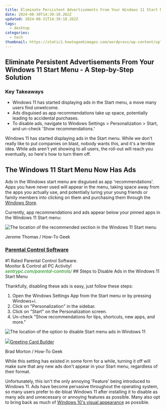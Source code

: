 ```yaml
---
title: Eliminate Persistent Advertisements From Your Windows 11 Start Menu - A Step-by-Step Solution
date: 2024-08-30T14:39:18.262Z
updated: 2024-08-31T14:39:18.262Z
tags:
  - desktop
categories:
  - tech
thumbnail: https://static1.howtogeekimages.com/wordpress/wp-content/uploads/2024/06/windows-11-start-menu-with-some-ad-icons-and-a-block-icon.jpg
---
```


## Eliminate Persistent Advertisements From Your Windows 11 Start Menu - A Step-by-Step Solution

### Key Takeaways

* Windows 11 has started displaying ads in the Start menu, a move many users find unwelcome.
* Ads disguised as app recommendations take up space, potentially leading to accidental purchases.
* To disable ads, navigate to Windows Settings > Personalization > Start, and un-check 'Show recommendations.'

 Windows 11 has started displaying ads in the Start menu. While we don't really like to put companies on blast, nobody wants this, and it's a terrible idea. While ads aren't yet showing to all users, the roll-out will reach you eventually, so here's how to turn them off.

##  The Windows 11 Start Menu Now Has Ads

 Ads in the Windows start menu are disguised as app 'recommendations'. Apps you have never used will appear in the menu, taking space away from the apps you actually use, and potentially luring your young friends or family members into clicking on them and purchasing them through the [Windows Store](https://some-skills.techidaily.com/new-ultimate-listings-for-3d-type-creation/).

 Currently, app recommendations and ads appear below your pinned apps in the Windows 11 Start menu:

![The location of the recommended section in the Windows 11 Start menu](https://static1.howtogeekimages.com/wordpress/wp-content/uploads/2024/05/windows-start-ads.jpeg) 

Jerome Thomas / How-To Geek

<!-- affiliate ads begin -->
<h3 id="200610"><a href="https://sentrypc.7eer.net/c/5597632/200610/3022">Parental Control Software</a></h3>
<span class="text-ad-content">
	#1 Rated Parental Control Software.<br/>
	Monitor & Control all PC Activity!<br/>
		<cite style="color:green">sentrypc.com/parental-controls/</cite>
	</span><img height="0" width="0" src="https://sentrypc.7eer.net/i/5597632/200610/3022" style="position:absolute;visibility:hidden;" border="0" />
<!-- affiliate ads end -->
##  Steps to Disable Ads in the Windows 11 Start Menu

 Thankfully, disabling these ads is easy, just follow these steps:

1. Open the Windows Settings App from the Start menu or by pressing Windows+i.
2. Click on "Personalization" in the sidebar.
3. Click on "Start" on the Personalization screen.
4. Un-check "Show recommendations for tips, shortcuts, new apps, and more."

![The location of the option to disable Start menu ads in Windows 11](https://static1.howtogeekimages.com/wordpress/wp-content/uploads/2024/05/start-ads.png) 

<!-- affiliate ads begin -->
<a href="https://secure.2checkout.com/order/checkout.php?PRODS=2067133&QTY=1&AFFILIATE=108875&CART=1"><img src="https://www.pearlmountainsoft.com/n_img/product/gcb/banScrn.jpg" border="0">Greeting Card Builder</a>
<!-- affiliate ads end -->
Brad Morton / How-To Geek

 While this setting has existed in some form for a while, turning it off will make sure that any new ads don't appear in your Start menu, regardless of their format.

 Unfortunately, this isn't the only annoying 'Feature' being introduced to Windows 11\. Ads have become pervasive throughout the operating system, so many users prefer to de-bloat Windows 11 after installing it to disable as many ads and unnecessary or annoying features as possible. Many also opt to bring back as much of [Windows 10's visual appearance](https://screen-video-capture.techidaily.com/new-the-ultimate-alternative-review-to-sharex-for-2024/) as possible.

<ins class="adsbygoogle"
     style="display:block"
     data-ad-format="autorelaxed"
     data-ad-client="ca-pub-7571918770474297"
     data-ad-slot="1223367746"></ins>



<ins class="adsbygoogle"
     style="display:block"
     data-ad-client="ca-pub-7571918770474297"
     data-ad-slot="8358498916"
     data-ad-format="auto"
     data-full-width-responsive="true"></ins>


